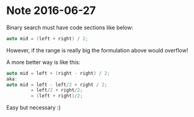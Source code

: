# Note 2016-06-27

Binary search must have code sections like below:

```c++
auto mid = (left + right) / 2;
```

However, if the range is really big the formulation above would overflow!

A more better way is like this:

```c++
auto mid = left + (right - right) / 2;
aka:
auto mid = left - left/2 + right / 2;
         = left/2 + right/2;
         = (left + right)/2;
```

Easy but necessary :)

